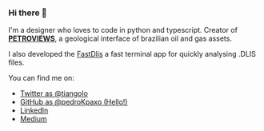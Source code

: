 ### Hi there 👋 

I'm a designer who loves to code in python and typescript.
Creator of [**PETROVIEWS**](https://petroviews.web.app), a geological interface of brazilian oil and gas assets.

I also developed the [FastDlis](https://github.com/MonumentoSoftware/fast-dlis) a fast terminal app for quickly analysing .DLIS files.

You can find me on:

* [Twitter as @tiangolo]([https://twitter.com/tiangolo](https://twitter.com/pedro_kpaxo))
* [GitHub as @pedroKpaxo (Hello!)](https://github.com/pedroKpaxo)
* [LinkedIn](https://linkedin.com/in/pedrokpaxo)
* [Medium](https://medium.com/@pedro_kpaxo)
